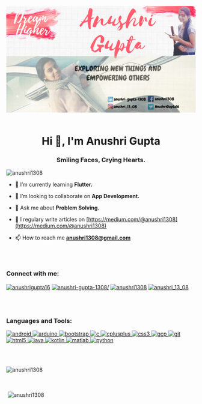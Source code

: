 ![MasterHead](images/intro.png)
<br>
<br>
<h1 align="center">Hi 👋, I'm Anushri Gupta</h1>
<h3 align="center">Smiling Faces, Crying Hearts.</h3>


<p align="left"> <img src="https://komarev.com/ghpvc/?username=anushri1308&label=Profile%20views&color=0e75b6&style=flat" alt="anushri1308" /> </p>


- 🌱 I’m currently learning **Flutter.**


- 👯 I’m looking to collaborate on **App Development.**


- 💬 Ask me about **Problem Solving.**


- 📝 I regulary write articles on [https://medium.com/@anushri1308](https://medium.com/@anushri1308)


- 📫 How to reach me **anushri1308@gmail.com**
 <br>
 <br>
<h3 align="left">Connect with me:</h3>
<p align="left">
<a href="https://twitter.com/anushrigupta16" target="blank"><img align="center" src="https://cdn.jsdelivr.net/npm/simple-icons@3.0.1/icons/twitter.svg" alt="anushrigupta16" height="30" width="40" /></a>
<a href="https://linkedin.com/in/anushri-gupta-1308/" target="blank"><img align="center" src="https://cdn.jsdelivr.net/npm/simple-icons@3.0.1/icons/linkedin.svg" alt="anushri-gupta-1308/" height="30" width="40" /></a>
<a href="https://fb.com/anushri1308" target="blank"><img align="center" src="https://cdn.jsdelivr.net/npm/simple-icons@3.0.1/icons/facebook.svg" alt="anushri1308" height="30" width="40" /></a>
<a href="https://instagram.com/anushri_13_08" target="blank"><img align="center" src="https://cdn.jsdelivr.net/npm/simple-icons@3.0.1/icons/instagram.svg" alt="anushri_13_08" height="30" width="40" /></a>
</p>
<br>
<br>
<h3 align="left">Languages and Tools:</h3>
<p align="left"> <a href="https://developer.android.com" target="_blank"> <img src="https://devicons.github.io/devicon/devicon.git/icons/android/android-original-wordmark.svg" alt="android" width="40" height="40"/> </a> <a href="https://www.arduino.cc/" target="_blank"> <img src="https://cdn.worldvectorlogo.com/logos/arduino-1.svg" alt="arduino" width="40" height="40"/> </a> <a href="https://getbootstrap.com" target="_blank"> <img src="https://devicons.github.io/devicon/devicon.git/icons/bootstrap/bootstrap-plain.svg" alt="bootstrap" width="40" height="40"/> </a> <a href="https://www.cprogramming.com/" target="_blank"> <img src="https://devicons.github.io/devicon/devicon.git/icons/c/c-original.svg" alt="c" width="40" height="40"/> </a> <a href="https://www.w3schools.com/cpp/" target="_blank"> <img src="https://devicons.github.io/devicon/devicon.git/icons/cplusplus/cplusplus-original.svg" alt="cplusplus" width="40" height="40"/> </a> <a href="https://www.w3schools.com/css/" target="_blank"> <img src="https://devicons.github.io/devicon/devicon.git/icons/css3/css3-original-wordmark.svg" alt="css3" width="40" height="40"/> </a> <a href="https://cloud.google.com" target="_blank"> <img src="https://www.vectorlogo.zone/logos/google_cloud/google_cloud-icon.svg" alt="gcp" width="40" height="40"/> </a> <a href="https://git-scm.com/" target="_blank"> <img src="https://www.vectorlogo.zone/logos/git-scm/git-scm-icon.svg" alt="git" width="40" height="40"/> </a> <a href="https://www.w3.org/html/" target="_blank"> <img src="https://devicons.github.io/devicon/devicon.git/icons/html5/html5-original-wordmark.svg" alt="html5" width="40" height="40"/> </a> <a href="https://www.java.com" target="_blank"> <img src="https://devicons.github.io/devicon/devicon.git/icons/java/java-original-wordmark.svg" alt="java" width="40" height="40"/> </a> <a href="https://kotlinlang.org" target="_blank"> <img src="https://www.vectorlogo.zone/logos/kotlinlang/kotlinlang-icon.svg" alt="kotlin" width="40" height="40"/> </a> <a href="https://www.mathworks.com/" target="_blank"> <img src="https://raw.githubusercontent.com/simple-icons/simple-icons/master/icons/mathworks.svg" alt="matlab" width="40" height="40"/> </a> <a href="https://www.python.org" target="_blank"> <img src="https://devicons.github.io/devicon/devicon.git/icons/python/python-original.svg" alt="python" width="40" height="40"/> </a> </p>
<br>
<br>
<p><img align="left" src="https://github-readme-stats.vercel.app/api/top-langs?username=anushri1308&show_icons=true&locale=en&layout=compact" alt="anushri1308" /></p>
<br>
<br>
<br>
<p>&nbsp;<img align="center" src="https://github-readme-stats.vercel.app/api?username=anushri1308&show_icons=true&locale=en" alt="anushri1308" /></p>
<br>
<br>
